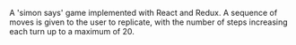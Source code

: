 A 'simon says' game implemented with React and Redux.
A sequence of moves is given to the user to replicate, with the
number of steps increasing each turn up to a maximum of 20.
